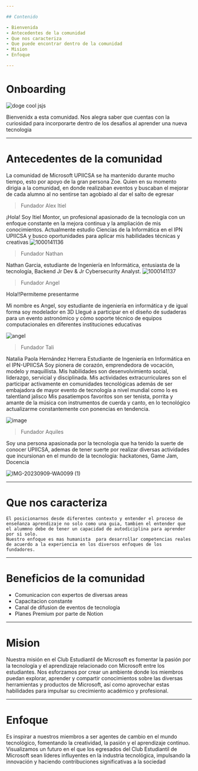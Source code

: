 ```yaml
---

## Contenido

- Bienvenida
- Antecedentes de la comunidad
- Que nos caracteriza
- Que puede encontrar dentro de la comunidad
- Mision
- Enfoque

---
```


# Onboarding

![doge cool jsjs](img/doge.webp)

Bienvenidx a esta comunidad. 
Nos alegra saber que cuentas con la curiosidad para incorporarte dentro de los desafios al aprender una nueva tecnologia 

---

# Antecedentes de la comunidad 

La comunidad de Microsoft UPIICSA se ha mantenido durante mucho tiempo, esto por apoyo de la gran persona Zoe. 
Quien en su momento dirigia a la comunidad, en donde realizaban eventos y buscaban el mejorar de cada alumno al no sentirse tan agobiado al dar el salto de egresar 
> Fundador  Alex Itiel

¡Hola! Soy Itiel Montor, un profesional apasionado de la tecnología con un enfoque constante en la mejora continua y la ampliación de mis conocimientos. Actualmente estudio Ciencias de la Informática en el IPN UPIICSA y busco oportunidades para aplicar mis habilidades técnicas y creativas
![1000141136](https://github.com/UPIICSOFT/onboarding/assets/87087900/acd85a82-dba4-4216-86d0-2f6c48dae867)

> Fundador  Nathan

Nathan Garcia, estudiante de Ingeniería en Informática, entusiasta de la tecnología, Backend Jr Dev & Jr Cybersecurity Analyst.
![1000141137](https://github.com/UPIICSOFT/onboarding/assets/87087900/5fcb3a63-3beb-4a0a-8acc-06b8908486a1)

> Fundador  Angel

Hola!!Permíteme presentarme

Mi nombre es Angel, soy estudiante de ingeniería en informática y de igual forma soy modelador en 3D Llegué a participar en el diseño de sudaderas para un evento astronómico y cómo soporte técnico de equipos computacionales en diferentes instituciones educativas

![angel](https://github.com/UPIICSOFT/onboarding/assets/87087900/f3d8ba43-0730-4c91-a861-24ae002d32ff)

> Fundador  Tali

 Natalia Paola Hernández Herrera
Estudiante de Ingeniería en Informática en el IPN-UPIICSA
Soy pionera de corazón, emprendedora de vocación, modelo y maquillista.
Mis habilidades son desenvolvimiento social, liderazgo, servicial y disciplinada.
Mis actividades extracurriculares son el participar activamente en comunidades tecnológicas además de ser embajadora de mayor evento de tecnología a nivel mundial como lo es talentland jalisco
Mis pasatiempos favoritos son ser tenista, porrita y amante de la música con instrumentos de cuerda y canto, en lo tecnológico actualizarme constantemente con ponencias en tendencia.

![image](https://github.com/UPIICSOFT/onboarding/assets/87087900/0cca11af-ebbe-4377-934b-c5cd8bf0b16b)



> Fundador  Aquiles

Soy una persona apasionada por la tecnologia que ha tenido la suerte de conocer UPIICSA, ademas de tener suerte por realizar diversas actividades que incursionan en el mundo de la tecnologia: hackatones, Game Jam, Docencia

![IMG-20230909-WA0099 (1)](https://github.com/UPIICSOFT/onboarding/assets/87087900/2bfab5c5-91e5-4598-a7e2-b7e515519680)



---

# Que nos caracteriza 


    El posicionarnos desde diferentes contexto y entender el proceso de enseñanza aprendizaje no solo como una guia, tambien el entender que el alummno debe de tener un capacidad de autodiciplina para aprender por si solo. 
    Nuestro enfoque es mas humanista  para desarrollar competencias reales de acuerdo a la experiencia en los diversos enfoques de los fundadores. 
---


# Beneficios de la comunidad 

- Comunicacion con expertos de diversas areas
- Capacitacion constante
- Canal de difusion de eventos de tecnologia
- Planes Premium por parte de Notion

---

# Mision

Nuestra misión en el Club Estudiantil de Microsoft es fomentar la pasión por la tecnología y el aprendizaje relacionado con Microsoft entre los estudiantes. Nos esforzamos por crear un ambiente donde los miembros puedan explorar, aprender y compartir conocimientos sobre las diversas herramientas y productos de Microsoft, así como aprovechar estas habilidades para impulsar su crecimiento académico y profesional. 

---

# Enfoque 

Es inspirar a nuestros miembros a ser agentes de cambio en el mundo tecnológico, fomentando la creatividad, la pasión y el aprendizaje continuo. Visualizamos un futuro en el que los egresados del Club Estudiantil de Microsoft sean líderes influyentes en la industria tecnológica, impulsando la innovación y haciendo contribuciones significativas a la sociedad
